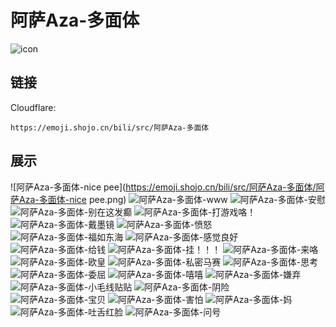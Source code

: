 # 阿萨Aza-多面体
![icon](https://emoji.shojo.cn/bili/src/阿萨Aza-多面体/icon.png)
## 链接
Cloudflare:
```
https://emoji.shojo.cn/bili/src/阿萨Aza-多面体
```
## 展示
![阿萨Aza-多面体-nice pee](https://emoji.shojo.cn/bili/src/阿萨Aza-多面体/阿萨Aza-多面体-nice pee.png)
![阿萨Aza-多面体-www](https://emoji.shojo.cn/bili/src/阿萨Aza-多面体/阿萨Aza-多面体-www.png)
![阿萨Aza-多面体-安慰](https://emoji.shojo.cn/bili/src/阿萨Aza-多面体/阿萨Aza-多面体-安慰.png)
![阿萨Aza-多面体-别在这发癫](https://emoji.shojo.cn/bili/src/阿萨Aza-多面体/阿萨Aza-多面体-别在这发癫.png)
![阿萨Aza-多面体-打游戏咯！](https://emoji.shojo.cn/bili/src/阿萨Aza-多面体/阿萨Aza-多面体-打游戏咯！.png)
![阿萨Aza-多面体-戴墨镜](https://emoji.shojo.cn/bili/src/阿萨Aza-多面体/阿萨Aza-多面体-戴墨镜.png)
![阿萨Aza-多面体-愤怒](https://emoji.shojo.cn/bili/src/阿萨Aza-多面体/阿萨Aza-多面体-愤怒.png)
![阿萨Aza-多面体-福如东海](https://emoji.shojo.cn/bili/src/阿萨Aza-多面体/阿萨Aza-多面体-福如东海.png)
![阿萨Aza-多面体-感觉良好](https://emoji.shojo.cn/bili/src/阿萨Aza-多面体/阿萨Aza-多面体-感觉良好.png)
![阿萨Aza-多面体-给钱](https://emoji.shojo.cn/bili/src/阿萨Aza-多面体/阿萨Aza-多面体-给钱.png)
![阿萨Aza-多面体-挂！！！](https://emoji.shojo.cn/bili/src/阿萨Aza-多面体/阿萨Aza-多面体-挂！！！.png)
![阿萨Aza-多面体-来咯](https://emoji.shojo.cn/bili/src/阿萨Aza-多面体/阿萨Aza-多面体-来咯.png)
![阿萨Aza-多面体-欧皇](https://emoji.shojo.cn/bili/src/阿萨Aza-多面体/阿萨Aza-多面体-欧皇.png)
![阿萨Aza-多面体-私密马赛](https://emoji.shojo.cn/bili/src/阿萨Aza-多面体/阿萨Aza-多面体-私密马赛.png)
![阿萨Aza-多面体-思考](https://emoji.shojo.cn/bili/src/阿萨Aza-多面体/阿萨Aza-多面体-思考.png)
![阿萨Aza-多面体-委屈](https://emoji.shojo.cn/bili/src/阿萨Aza-多面体/阿萨Aza-多面体-委屈.png)
![阿萨Aza-多面体-嘻嘻](https://emoji.shojo.cn/bili/src/阿萨Aza-多面体/阿萨Aza-多面体-嘻嘻.png)
![阿萨Aza-多面体-嫌弃](https://emoji.shojo.cn/bili/src/阿萨Aza-多面体/阿萨Aza-多面体-嫌弃.png)
![阿萨Aza-多面体-小毛线贴贴](https://emoji.shojo.cn/bili/src/阿萨Aza-多面体/阿萨Aza-多面体-小毛线贴贴.png)
![阿萨Aza-多面体-阴险](https://emoji.shojo.cn/bili/src/阿萨Aza-多面体/阿萨Aza-多面体-阴险.png)
![阿萨Aza-多面体-宝贝](https://emoji.shojo.cn/bili/src/阿萨Aza-多面体/阿萨Aza-多面体-宝贝.png)
![阿萨Aza-多面体-害怕](https://emoji.shojo.cn/bili/src/阿萨Aza-多面体/阿萨Aza-多面体-害怕.png)
![阿萨Aza-多面体-妈](https://emoji.shojo.cn/bili/src/阿萨Aza-多面体/阿萨Aza-多面体-妈.png)
![阿萨Aza-多面体-吐舌红脸](https://emoji.shojo.cn/bili/src/阿萨Aza-多面体/阿萨Aza-多面体-吐舌红脸.png)
![阿萨Aza-多面体-问号](https://emoji.shojo.cn/bili/src/阿萨Aza-多面体/阿萨Aza-多面体-问号.png)
